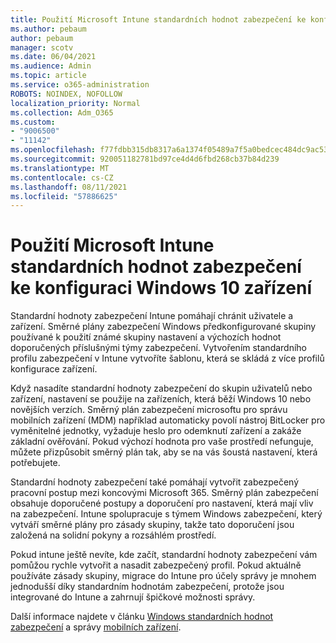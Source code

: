 ```yaml
---
title: Použití Microsoft Intune standardních hodnot zabezpečení ke konfiguraci Windows 10 zařízení
ms.author: pebaum
author: pebaum
manager: scotv
ms.date: 06/04/2021
ms.audience: Admin
ms.topic: article
ms.service: o365-administration
ROBOTS: NOINDEX, NOFOLLOW
localization_priority: Normal
ms.collection: Adm_O365
ms.custom:
- "9006500"
- "11142"
ms.openlocfilehash: f77fdbb315db8317a6a1374f05489a7f5a0bedcec484dc9ac53a473098583949
ms.sourcegitcommit: 920051182781bd97ce4d4d6fbd268cb37b84d239
ms.translationtype: MT
ms.contentlocale: cs-CZ
ms.lasthandoff: 08/11/2021
ms.locfileid: "57886625"
---
```

# <a name="use-microsoft-intune-security-baselines-to-configure-windows-10-devices"></a>Použití Microsoft Intune standardních hodnot zabezpečení ke konfiguraci Windows 10 zařízení

Standardní hodnoty zabezpečení Intune pomáhají chránit uživatele a zařízení. Směrné plány zabezpečení Windows předkonfigurované skupiny používané k použití známé skupiny nastavení a výchozích hodnot doporučených příslušnými týmy zabezpečení. Vytvořením standardního profilu zabezpečení v Intune vytvoříte šablonu, která se skládá z více profilů konfigurace zařízení.

Když nasadíte standardní hodnoty zabezpečení do skupin uživatelů nebo zařízení, nastavení se použije na zařízeních, která běží Windows 10 nebo novějších verzích. Směrný plán zabezpečení microsoftu pro správu mobilních zařízení (MDM) například automaticky povolí nástroj BitLocker pro vyměnitelné jednotky, vyžaduje heslo pro odemknutí zařízení a zakáže základní ověřování. Pokud výchozí hodnota pro vaše prostředí nefunguje, můžete přizpůsobit směrný plán tak, aby se na vás šoustá nastavení, která potřebujete.

Standardní hodnoty zabezpečení také pomáhají vytvořit zabezpečený pracovní postup mezi koncovými Microsoft 365. Směrný plán zabezpečení obsahuje doporučené postupy a doporučení pro nastavení, která mají vliv na zabezpečení. Intune spolupracuje s týmem Windows zabezpečení, který vytváří směrné plány pro zásady skupiny, takže tato doporučení jsou založená na solidní pokyny a rozsáhlém prostředí.

Pokud intune ještě nevíte, kde začít, standardní hodnoty zabezpečení vám pomůžou rychle vytvořit a nasadit zabezpečený profil. Pokud aktuálně používáte zásady skupiny, migrace do Intune pro účely správy je mnohem jednodušší díky standardním hodnotám zabezpečení, protože jsou integrované do Intune a zahrnují špičkové možnosti správy.

Další informace najdete v článku [Windows standardních hodnot zabezpečení](https://docs.microsoft.com/windows/security/threat-protection/windows-security-baselines) a správy [mobilních zařízení](https://docs.microsoft.com/windows/client-management/mdm/).

